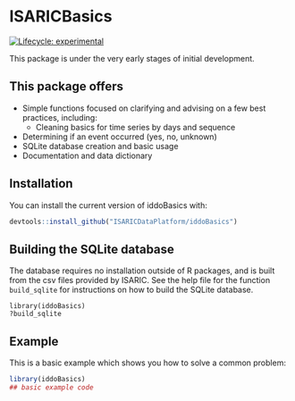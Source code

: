 # ISARICBasics

<!-- badges: start -->
[![Lifecycle: experimental](https://img.shields.io/badge/lifecycle-experimental-orange.svg)](https://lifecycle.r-lib.org/articles/stages.html#experimental)
<!-- badges: end -->

This package is under the very early stages of initial development.

## This package offers

* Simple functions focused on clarifying and advising on a few best practices, including:
  * Cleaning basics for time series by days and sequence
* Determining if an event occurred (yes, no, unknown)
* SQLite database creation and basic usage
* Documentation and data dictionary

## Installation

You can install the current version of iddoBasics with:

``` r
devtools::install_github("ISARICDataPlatform/iddoBasics")
```

## Building the SQLite database

The database requires no installation outside of R packages, and is built from
the csv files provided by ISARIC. See the help file for the function
`build_sqlite` for instructions on how to build the SQLite database.

```
library(iddoBasics)
?build_sqlite
```

## Example

This is a basic example which shows you how to solve a common problem:

``` r
library(iddoBasics)
## basic example code
```

